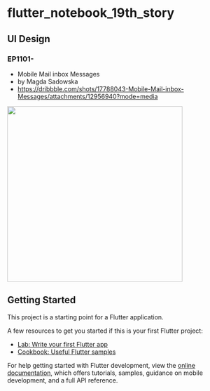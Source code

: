 # flutter_notebook_19th_story

## UI Design

### EP1101-

- Mobile Mail inbox Messages
- by Magda Sadowska
- https://dribbble.com/shots/17788043-Mobile-Mail-inbox-Messages/attachments/12956940?mode=media

<img
src="https://cdn.dribbble.com/users/6470533/screenshots/17788043/media/881bd4f6057299ea7130251b1777c6bd.png"
width="400px"/>

## Getting Started

This project is a starting point for a Flutter application.

A few resources to get you started if this is your first Flutter project:

- [Lab: Write your first Flutter app](https://docs.flutter.dev/get-started/codelab)
- [Cookbook: Useful Flutter samples](https://docs.flutter.dev/cookbook)

For help getting started with Flutter development, view the
[online documentation](https://docs.flutter.dev/), which offers tutorials, samples, guidance on
mobile development, and a full API reference.
